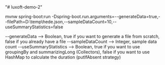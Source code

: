 "# luxoft-demo-2" 

mvnw spring-boot:run -Dspring-boot.run.arguments=--generateData=true,--filePath=D:\\temp\\hede.json,--sampleDataCount=10,--useSummaryStatistics=false

--generateData --> Boolean, true if you want to generate a file from scratch, false if you already have a file
--sampleDataCount --> Integer, sample data count
--useSummaryStatistics --> Boolean, true if you want to use groupingBy and summarizingLong (Collectors), false if you want to use HashMap to calculate the duration (putIfAbsent strategy)
